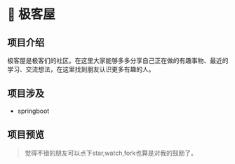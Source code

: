# :dancers: 极客屋

## 项目介绍

极客屋是极客们的社区。在这里大家能够多多分享自己正在做的有趣事物、最近的学习、交流想法，在这里找到朋友认识更多有趣的人。

## 项目涉及
- springboot

## 项目预览


> 觉得不错的朋友可以点下star,watch,fork也算是对我的鼓励了。
